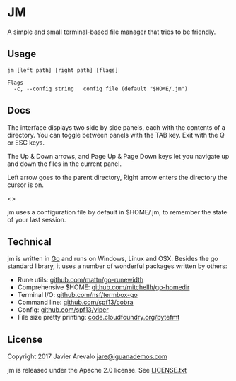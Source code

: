 # JM

A simple and small terminal-based file manager that tries to be friendly.

## Usage
    jm [left path] [right path] [flags]

    Flags
      -c, --config string   config file (default "$HOME/.jm")

## Docs
The interface displays two side by side panels, each with the contents of a directory. You can toggle between panels with the TAB key. Exit with the Q or ESC keys.

The Up & Down arrows, and Page Up & Page Down keys let you navigate up and down the files in the current panel.

Left arrow goes to the parent directory, Right arrow enters the directory the cursor is on.

<<File operations coming soon>>

jm uses a configuration file by default in $HOME/.jm, to remember the state of your last session.

## Technical

jm is written in [Go](https://golang.org/) and runs on Windows, Linux and OSX. Besides the go standard library, it uses a number of wonderful packages written by others:

- Rune utils: [github.com/mattn/go-runewidth](https://github.com/mattn/go-runewidth)
- Comprehensive $HOME: [github.com/mitchellh/go-homedir](https://github.com/mitchellh/go-homedir)
- Terminal I/O: [github.com/nsf/termbox-go](https://github.com/nsf/termbox-go)
- Command line: [github.com/spf13/cobra](https://github.com/spf13/cobra)
- Config: [github.com/spf13/viper](https://github.com/spf13/viper)
- File size pretty printing: [code.cloudfoundry.org/bytefmt](https://code.cloudfoundry.org/bytefmt)

## License

Copyright 2017 Javier Arevalo <jare@iguanademos.com>

jm is released under the Apache 2.0 license. See [LICENSE.txt](LICENSE.txt)
